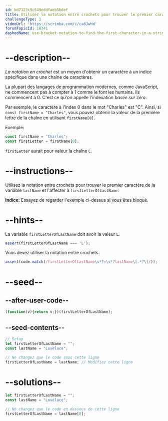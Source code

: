 ```yaml
---
id: bd7123c9c549eddfaeb5bdef
title: Utiliser la notation entre crochets pour trouver le premier caractère d'une chaîne de caractères
challengeType: 1
videoUrl: 'https://scrimba.com/c/ca8JwhW'
forumTopicId: 18341
dashedName: use-bracket-notation-to-find-the-first-character-in-a-string
---
```


# --description--

<dfn>La notation en crochet</dfn> est un moyen d'obtenir un caractère à un indice spécifique dans une chaîne de caractères.

La plupart des langages de programmation modernes, comme JavaScript, ne commencent pas à compter à 1 comme le font les humains. Ils commencent à 0. C'est ce qu'on appelle l'indexation <dfn>basée sur zéro</dfn>.

Par exemple, le caractère à l'index 0 dans le mot "Charles" est "C". Ainsi, si `const firstName = "Charles"`, vous pouvez obtenir la valeur de la première lettre de la chaîne en utilisant `firstName[0]`.

Exemple:

```js
const firstName = "Charles";
const firstLetter = firstName[0];
```

`firstLetter` aurait pour valeur la chaîne `C`.

# --instructions--

Utilisez la notation entre crochets pour trouver le premier caractère de la variable `lastName` et l'affecter à `firstLetterOfLastName`.

**Indice:** Essayez de regarder l'exemple ci-dessus si vous êtes bloqué.

# --hints--

La variable `firstLetterOfLastName` doit avoir la valeur `L`.

```js
assert(firstLetterOfLastName === 'L');
```

Vous devez utiliser la notation entre crochets

```js
assert(code.match(/firstLetterOfLastName\s*?=\s*?lastName\[.*?\]/));
```

# --seed--

## --after-user-code--

```js
(function(v){return v;})(firstLetterOfLastName);
```

## --seed-contents--

```js
// Setup
let firstLetterOfLastName = "";
const lastName = "Lovelace";

// Ne changez que le code sous cette ligne
firstLetterOfLastName = lastName; // Modifiez cette ligne
```

# --solutions--

```js
let firstLetterOfLastName = "";
const lastName = "Lovelace";

// Ne changez que le code en dessous de cette ligne
firstLetterOfLastName = lastName[0];
```
